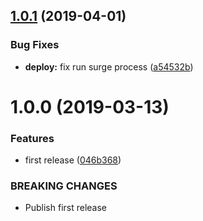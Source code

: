 ## [1.0.1](https://github.com/eclass/semantic-release-surge/compare/v1.0.0...v1.0.1) (2019-04-01)


### Bug Fixes

* **deploy:** fix run surge process ([a54532b](https://github.com/eclass/semantic-release-surge/commit/a54532b))

# 1.0.0 (2019-03-13)


### Features

* first release ([046b368](https://github.com/eclass/semantic-release-surge/commit/046b368))


### BREAKING CHANGES

* Publish first release
